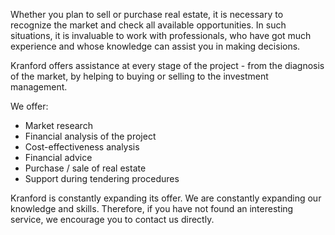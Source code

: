 Whether you plan to sell or purchase real estate, it is necessary to recognize the market and check all available opportunities. In such situations, it is invaluable to work with professionals, who have got much experience and whose knowledge can assist you in making decisions.

Kranford offers assistance at every stage of the project - from the diagnosis of the market, by helping to buying or selling to the investment management.


We offer:
- Market research
- Financial analysis of the project
- Cost-effectiveness analysis
- Financial advice
- Purchase / sale of real estate
- Support during tendering procedures


Kranford is constantly expanding its offer. We are constantly expanding our knowledge and skills. Therefore, if you have not found an interesting service, we encourage you to contact us directly.